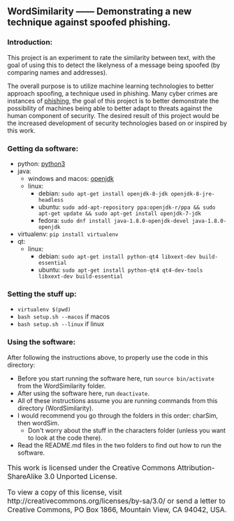 WordSimilarity —— Demonstrating a new technique against spoofed phishing.
----

### Introduction:
This project is an experiment to rate the similarity between text, with the
goal of using this to detect the likelyness of a message being spoofed 
(by comparing names and addresses).

The overall purpose is to utilize machine learning technologies to better approach spoofing, 
a technique used in phishing.
Many cyber crimes are instances of [phishing](https://blog.barkly.com/phishing-statistics-2016), 
the goal of this project is to better demonstrate the possibility 
of machines being able to better adapt to threats against the human component of security. 
The desired result of this project would be the increased development of
security technologies based on or inspired by this work.

### Getting da software:
* python: [python3](https://www.python.org/downloads/)
* java:
  * windows and macos: [openjdk](http://www.oracle.com/technetwork/java/javase/downloads/jdk8-downloads-2133151.html)
  * linux: 
    * debian: `sudo apt-get install openjdk-8-jdk openjdk-8-jre-headless`
    * ubuntu: `sudo add-apt-repository ppa:openjdk-r/ppa && sudo apt-get update && sudo apt-get install openjdk-7-jdk`
    * fedora: `sudo dnf install java-1.8.0-openjdk-devel java-1.8.0-openjdk`
* virtualenv: `pip install virtualenv`
* qt: 
  * linux:
    * debian: `sudo apt-get install python-qt4 libxext-dev build-essential`
    * ubuntu: `sudo apt-get install python-qt4 qt4-dev-tools libxext-dev build-essential`

### Setting the stuff up: 
* `virtualenv $(pwd)`
* `bash setup.sh --macos` if macos
* `bash setup.sh --linux` if linux

### Using the software:
After following the instructions above, to properly use the code in this directory:
* Before you start running the software here, run `source bin/activate` from the WordSimilarity folder.
* After using the software here, run `deactivate`.
* All of these instructions assume you are running commands from this directory (WordSimilarity).
* I would recommend you go through the folders in this order: charSim, then wordSim.
  * Don't worry about the stuff in the characters folder (unless you want to look at the code there).
* Read the README.md files in the two folders to find out how to run the software.

<dl>
<p style="font-size:16px">This work is licensed under the Creative Commons Attribution-ShareAlike 3.0 Unported License.</p>
<p style="font-size:16px">To view a copy of this license, visit http://creativecommons.org/licenses/by-sa/3.0/ or send a letter to Creative Commons, PO Box 1866, Mountain View, CA 94042, USA.</p>
</dl>
